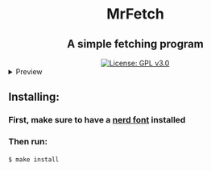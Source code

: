 <div align="center">
    <h1>MrFetch</h1>
</div>

<div align="center">
    <h2>A simple fetching program</h2>
</div>
<div align="center">
    <a href="https://www.gnu.org/licenses/gpl-3.0"><img src="https://img.shields.io/badge/License-GPLv3-blue.svg" alt="License: GPL v3.0"></a>
</div>
<details>
    <summary>Preview</summary>
    <img src="preview.png" alt="preview">
</details>

## Installing:
<h3>First, make sure to have a <a href="https://github.com/ryanoasis/nerd-fonts">nerd font</a> installed</h3>

### Then run:
```bash
$ make install
```